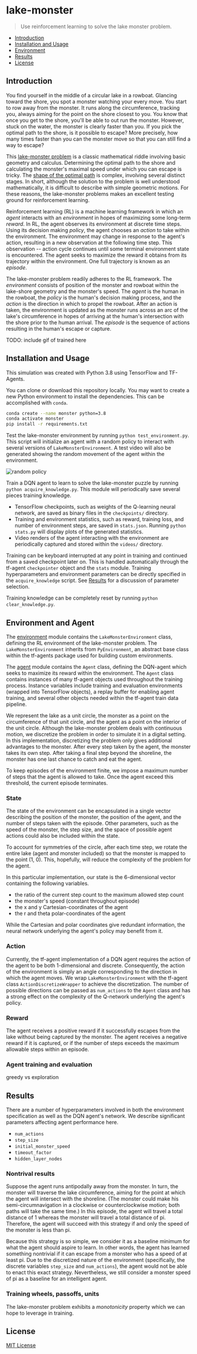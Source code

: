 # lake-monster

> Use reinforcement learning to solve the lake monster problem.

- [Introduction](#introduction)
- [Installation and Usage](#installation-and-usage)
- [Environment](#environment)
- [Results](#results)
- [License](#license)

## Introduction

You find yourself in the middle of a circular lake in a rowboat. Glancing toward the shore, you spot a monster watching your every move. You start to row away from the monster. It runs along the circumference, tracking you, always aiming for the point on the shore closest to you. You know that once you get to the shore, you'll be able to out run the monster. However, stuck on the water, the monster is clearly faster than you. If you pick the optimal path to the shore, is it possible to escape? More precisely, how many times faster than you can the monster move so that you can still find a way to escape?

This [lake-monster problem](http://datagenetics.com/blog/october12013/index.html) is a classic mathematical riddle involving basic geometry and calculus. Determining the optimal path to the shore and calculating the monster's maximal speed under which you can escape is tricky. The [shape of the optimal path](https://puzzling.stackexchange.com/a/2161) is complex, involving several distinct stages. In short, although the solution to the problem is well understood mathematically, it is difficult to describe with simple geometric motions. For these reasons, the lake-monster problems makes an excellent testing ground for reinforcement learning.

Reinforcement learning (RL) is a machine learning framework in which an _agent_ interacts with an _environment_ in hopes of maximizing some long-term _reward_. In RL, the agent observes its environment at discrete time steps. Using its decision making _policy_, the agent chooses an _action_ to take within the environment. The environment may change in response to the agent's action, resulting in a new observation at the following time step. This observation -- action cycle continues until some terminal environment state is encountered. The agent seeks to maximize the reward it obtains from its trajectory within the environment. One full trajectory is known as an _episode_.

The lake-monster problem readily adheres to the RL framework. The _environment_ consists of position of the monster and rowboat within the lake-shore geometry and the monster's speed. The _agent_ is the human in the rowboat, the _policy_ is the human's decision making process, and the _action_ is the direction in which to propel the rowboat. After an action is taken, the environment is updated as the monster runs across an arc of the lake's circumference in hopes of arriving at the human's intersection with the shore prior to the human arrival. The _episode_ is the sequence of actions resulting in the human's escape or capture.

TODO: include gif of trained here

## Installation and Usage

This simulation was created with Python 3.8 using TensorFlow and TF-Agents.

You can clone or download this repository locally. You may want to create a new Python environment to install the dependencies. This can be accomplished with `conda`.

```sh
conda create --name monster python=3.8
conda activate monster
pip install -r requirements.txt
```

Test the lake-monster environment by running `python test_environment.py`. This script will initialize an agent with a random policy to interact with several versions of `LakeMonsterEnvironment`. A test video will also be generated showing the random movement of the agent within the environment.

![random policy](assets/random.gif)

Train a DQN agent to learn to solve the lake-monster puzzle by running `python acquire_knowledge.py`. This module will periodically save several pieces training knowledge.

- TensorFlow checkpoints, such as weights of the Q-learning neural network, are saved as binary files in the `checkpoints/` directory.
- Training and environment statistics, such as reward, training loss, and number of environment steps, are saved in `stats.json`. Running `python stats.py` will display plots of the generated statistics.
- Video renders of the agent interacting with the environment are periodically captured and stored within the `videos/` directory.

Training can be keyboard interrupted at any point in training and continued from a saved checkpoint later on. This is handled automatically through the tf-agent `checkpointer` object and the `stats` module. Training hyperparameters and environment parameters can be directly specified in the `acquire_knowledge` script. See [Results](#results) for a discussion of parameter selection.

Training knowledge can be completely reset by running `python clear_knowledge.py`.

## Environment and Agent

The [environment](environment.py) module contains the `LakeMonsterEnvironment` class, defining the RL environment of the lake-monster problem. The `LakeMonsterEnvironment` inherits from `PyEnvironment`, an abstract base class within the tf-agents package used for building custom environments.

The [agent](agent.py) module contains the `Agent` class, defining the DQN-agent which seeks to maximize its reward within the environment. The `Agent` class contains instances of many tf-agent objects used throughout the training process. Instance variables include training and evaluation environments (wrapped into TensorFlow objects), a replay buffer for enabling agent training, and several other objects needed within the tf-agent train data pipeline.

We represent the lake as a unit circle, the monster as a point on the circumference of that unit circle, and the agent as a point on the interior of the unit circle. Although the lake-monster problem deals with continuous motion, we discretize the problem in order to simulate it in a digital setting. In this implementation, discretizing the problem only gives additional advantages to the monster. After every step taken by the agent, the monster takes its own step. After taking a final step beyond the shoreline, the monster has one last chance to catch and eat the agent.

To keep episodes of the environment finite, we impose a maximum number of steps that the agent is allowed to take. Once the agent exceed this threshold, the current episode terminates.

### State

The state of the environment can be encapsulated in a single vector describing the position of the monster, the position of the agent, and the number of steps taken with the episode. Other parameters, such as the speed of the monster, the step size, and the space of possible agent actions could also be included within the state.

To account for symmetries of the circle, after each time step, we rotate the entire lake (agent and monster included) so that the monster is mapped to the point (1, 0). This, hopefully, will reduce the complexity of the problem for the agent.

In this particular implementation, our state is the 6-dimensional vector containing the following variables.

- the ratio of the current step count to the maximum allowed step count
- the monster's speed (constant throughout episode)
- the x and y Cartesian-coordinates of the agent
- the r and theta polar-coordinates of the agent

While the Cartesian and polar coordinates give redundant information, the neural network underlying the agent's policy may benefit from it.

### Action

Currently, the tf-agent implementation of a DQN agent requires the action of the agent to be both 1-dimensional and discrete. Consequently, the action of the environment is simply an angle corresponding to the direction in which the agent moves. We wrap `LakeMonsterEnvironment` with the tf-agent class `ActionDiscretizeWrapper` to achieve the discretization. The number of possible directions can be passed as `num_actions` to the `Agent` class and has a strong effect on the complexity of the Q-network underlying the agent's policy.

### Reward

The agent receives a positive reward if it successfully escapes from the lake without being captured by the monster. The agent receives a negative reward if it is captured, or if the number of steps exceeds the maximum allowable steps within an episode.

### Agent training and evaluation

greedy vs exploration

## Results

There are a number of hyperparameters involved in both the environment specification as well as the DQN agent's network. We describe significant parameters affecting agent performance here.

- `num_actions`
- `step_size`
- `initial_monster_speed`
- `timeout_factor`
- `hidden_layer_nodes`

### Nontrival results

Suppose the agent runs antipodally away from the monster. In turn, the monster will traverse the lake circumference, aiming for the point at which the agent will intersect with the shoreline. (The monster could make his semi-circumnavigation in a clockwise or counterclockwise motion; both paths will take the same time.) In this episode, the agent will travel a total distance of 1 whereas the monster will travel a total distance of pi. Therefore, the agent will succeed with this strategy if and only the speed of the monster is less than pi.

Because this strategy is so simple, we consider it as a baseline minimum for what the agent should aspire to learn. In other words, the agent has learned something nontrivial if it can escape from a monster who has a speed of at least pi. Due to the discretized nature of the environment (specifically, the discrete variables `step_size` and `num_actions`), the agent would not be able to enact this exact strategy. Nevertheless, we still consider a monster speed of pi as a baseline for an intelligent agent.

### Training wheels, passoffs, units

The lake-monster problem exhibits a _monotonicity_ property which we can hope to leverage in training.

## License

[MIT License](LICENSE.md)
